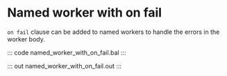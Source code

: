 # Named worker with on fail

`on fail` clause can be added to named workers to handle the errors in the worker body.

::: code named_worker_with_on_fail.bal :::

::: out named_worker_with_on_fail.out :::
